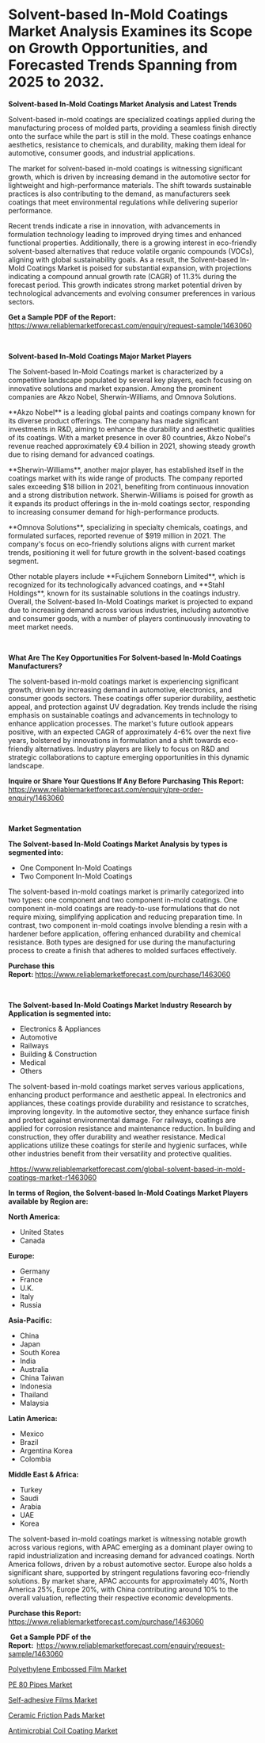 <p><h1>Solvent-based In-Mold Coatings Market Analysis Examines its Scope on Growth Opportunities, and Forecasted Trends Spanning from 2025 to 2032.</h1></p><p><strong>Solvent-based In-Mold Coatings Market Analysis and Latest Trends</strong></p>
<p><p>Solvent-based in-mold coatings are specialized coatings applied during the manufacturing process of molded parts, providing a seamless finish directly onto the surface while the part is still in the mold. These coatings enhance aesthetics, resistance to chemicals, and durability, making them ideal for automotive, consumer goods, and industrial applications. </p><p>The market for solvent-based in-mold coatings is witnessing significant growth, which is driven by increasing demand in the automotive sector for lightweight and high-performance materials. The shift towards sustainable practices is also contributing to the demand, as manufacturers seek coatings that meet environmental regulations while delivering superior performance.</p><p>Recent trends indicate a rise in innovation, with advancements in formulation technology leading to improved drying times and enhanced functional properties. Additionally, there is a growing interest in eco-friendly solvent-based alternatives that reduce volatile organic compounds (VOCs), aligning with global sustainability goals. As a result, the Solvent-based In-Mold Coatings Market is poised for substantial expansion, with projections indicating a compound annual growth rate (CAGR) of 11.3% during the forecast period. This growth indicates strong market potential driven by technological advancements and evolving consumer preferences in various sectors.</p></p>
<p><strong>Get a Sample PDF of the Report:&nbsp;</strong> <a href="https://www.reliablemarketforecast.com/enquiry/request-sample/1463060?utm_campaign=1108&utm_medium=2&utm_source=Github&utm_content=ia&utm_term=03042025&utm_id=solvent-based-in-mold-coatings">https://www.reliablemarketforecast.com/enquiry/request-sample/1463060</a></p>
<p>&nbsp;</p>
<p><strong>Solvent-based In-Mold Coatings Major Market Players</strong></p>
<p><p>The Solvent-based In-Mold Coatings market is characterized by a competitive landscape populated by several key players, each focusing on innovative solutions and market expansion. Among the prominent companies are Akzo Nobel, Sherwin-Williams, and Omnova Solutions.</p><p>**Akzo Nobel** is a leading global paints and coatings company known for its diverse product offerings. The company has made significant investments in R&D, aiming to enhance the durability and aesthetic qualities of its coatings. With a market presence in over 80 countries, Akzo Nobel's revenue reached approximately €9.4 billion in 2021, showing steady growth due to rising demand for advanced coatings.</p><p>**Sherwin-Williams**, another major player, has established itself in the coatings market with its wide range of products. The company reported sales exceeding $18 billion in 2021, benefiting from continuous innovation and a strong distribution network. Sherwin-Williams is poised for growth as it expands its product offerings in the in-mold coatings sector, responding to increasing consumer demand for high-performance products.</p><p>**Omnova Solutions**, specializing in specialty chemicals, coatings, and formulated surfaces, reported revenue of $919 million in 2021. The company's focus on eco-friendly solutions aligns with current market trends, positioning it well for future growth in the solvent-based coatings segment.</p><p>Other notable players include **Fujichem Sonneborn Limited**, which is recognized for its technologically advanced coatings, and **Stahl Holdings**, known for its sustainable solutions in the coatings industry. Overall, the Solvent-based In-Mold Coatings market is projected to expand due to increasing demand across various industries, including automotive and consumer goods, with a number of players continuously innovating to meet market needs.</p></p>
<p>&nbsp;</p>
<p><strong>What Are The Key Opportunities For Solvent-based In-Mold Coatings Manufacturers?</strong></p>
<p><p>The solvent-based in-mold coatings market is experiencing significant growth, driven by increasing demand in automotive, electronics, and consumer goods sectors. These coatings offer superior durability, aesthetic appeal, and protection against UV degradation. Key trends include the rising emphasis on sustainable coatings and advancements in technology to enhance application processes. The market's future outlook appears positive, with an expected CAGR of approximately 4-6% over the next five years, bolstered by innovations in formulation and a shift towards eco-friendly alternatives. Industry players are likely to focus on R&D and strategic collaborations to capture emerging opportunities in this dynamic landscape.</p></p>
<p><strong>Inquire or Share Your Questions If Any Before Purchasing This Report:</strong> <a href="https://www.reliablemarketforecast.com/enquiry/pre-order-enquiry/1463060?utm_campaign=1108&utm_medium=2&utm_source=Github&utm_content=ia&utm_term=03042025&utm_id=solvent-based-in-mold-coatings">https://www.reliablemarketforecast.com/enquiry/pre-order-enquiry/1463060</a></p>
<p>&nbsp;</p>
<p><strong>Market Segmentation</strong></p>
<p><strong>The Solvent-based In-Mold Coatings Market Analysis by types is segmented into:</strong></p>
<p><ul><li>One Component In-Mold Coatings</li><li>Two Component In-Mold Coatings</li></ul></p>
<p><p>The solvent-based in-mold coatings market is primarily categorized into two types: one component and two component in-mold coatings. One component in-mold coatings are ready-to-use formulations that do not require mixing, simplifying application and reducing preparation time. In contrast, two component in-mold coatings involve blending a resin with a hardener before application, offering enhanced durability and chemical resistance. Both types are designed for use during the manufacturing process to create a finish that adheres to molded surfaces effectively.</p></p>
<p><strong>Purchase this Report:&nbsp;</strong><a href="https://www.reliablemarketforecast.com/purchase/1463060?utm_campaign=1108&utm_medium=2&utm_source=Github&utm_content=ia&utm_term=03042025&utm_id=solvent-based-in-mold-coatings">https://www.reliablemarketforecast.com/purchase/1463060</a></p>
<p>&nbsp;</p>
<p><strong>The Solvent-based In-Mold Coatings Market Industry Research by Application is segmented into:</strong></p>
<p><ul><li>Electronics & Appliances</li><li>Automotive</li><li>Railways</li><li>Building & Construction</li><li>Medical</li><li>Others</li></ul></p>
<p><p>The solvent-based in-mold coatings market serves various applications, enhancing product performance and aesthetic appeal. In electronics and appliances, these coatings provide durability and resistance to scratches, improving longevity. In the automotive sector, they enhance surface finish and protect against environmental damage. For railways, coatings are applied for corrosion resistance and maintenance reduction. In building and construction, they offer durability and weather resistance. Medical applications utilize these coatings for sterile and hygienic surfaces, while other industries benefit from their versatility and protective qualities.</p></p>
<p><a href="https://www.reliablemarketforecast.com/global-solvent-based-in-mold-coatings-market-r1463060?utm_campaign=1108&utm_medium=2&utm_source=Github&utm_content=ia&utm_term=03042025&utm_id=solvent-based-in-mold-coatings">&nbsp;https://www.reliablemarketforecast.com/global-solvent-based-in-mold-coatings-market-r1463060</a></p>
<p><strong>In terms of Region, the Solvent-based In-Mold Coatings Market Players available by Region are:</strong></p>
<p>
    <p> <strong> North America: </strong>
        <ul>
            <li>United States</li>
            <li>Canada</li>
        </ul>
        </p> 
    <p> <strong> Europe: </strong>
        <ul>
            <li>Germany</li>
            <li>France</li>
            <li>U.K.</li>
            <li>Italy</li>
            <li>Russia</li>
        </ul>
        </p> 
    <p> <strong> Asia-Pacific: </strong>
        <ul>
            <li>China</li>
            <li>Japan</li>
            <li>South Korea</li>
            <li>India</li>
            <li>Australia</li>
            <li>China Taiwan</li>
            <li>Indonesia</li>
            <li>Thailand</li>
            <li>Malaysia</li>
        </ul>
        </p> 
    <p> <strong> Latin America: </strong>
        <ul>
            <li>Mexico</li>
            <li>Brazil</li>
            <li>Argentina Korea</li>
            <li>Colombia</li>
        </ul>
        </p> 
    <p> <strong> Middle East & Africa: </strong>
        <ul>
            <li>Turkey</li>
            <li>Saudi</li>
            <li>Arabia</li>
            <li>UAE</li>
            <li>Korea</li>
        </ul>
    </p>
    </p>
<p><p>The solvent-based in-mold coatings market is witnessing notable growth across various regions, with APAC emerging as a dominant player owing to rapid industrialization and increasing demand for advanced coatings. North America follows, driven by a robust automotive sector. Europe also holds a significant share, supported by stringent regulations favoring eco-friendly solutions. By market share, APAC accounts for approximately 40%, North America 25%, Europe 20%, with China contributing around 10% to the overall valuation, reflecting their respective economic developments.</p></p>
<p><strong>Purchase this Report: </strong><a href="https://www.reliablemarketforecast.com/purchase/1463060?utm_campaign=1108&utm_medium=2&utm_source=Github&utm_content=ia&utm_term=03042025&utm_id=solvent-based-in-mold-coatings">https://www.reliablemarketforecast.com/purchase/1463060</a></p>
<p>&nbsp;<strong>Get a Sample PDF of the Report:&nbsp;&nbsp;</strong><a href="https://www.reliablemarketforecast.com/enquiry/request-sample/1463060?utm_campaign=1108&utm_medium=2&utm_source=Github&utm_content=ia&utm_term=03042025&utm_id=solvent-based-in-mold-coatings">https://www.reliablemarketforecast.com/enquiry/request-sample/1463060</a></p>
<p><strong></strong></p>
<p><p><a href="https://github.com/firdwsermald/Market-Research-Report-List-1/blob/main/polyethylene-embossed-film-market.md?utm_campaign=1108&utm_medium=2&utm_source=Github&utm_content=ia&utm_term=03042025&utm_id=solvent-based-in-mold-coatings">Polyethylene Embossed Film Market</a></p><p><a href="https://github.com/bredevasil2q/Market-Research-Report-List-1/blob/main/pe-80-pipes-market.md?utm_campaign=1108&utm_medium=2&utm_source=Github&utm_content=ia&utm_term=03042025&utm_id=solvent-based-in-mold-coatings">PE 80 Pipes Market</a></p><p><a href="https://github.com/fontshatintj/Market-Research-Report-List-1/blob/main/self-adhesive-films-market.md?utm_campaign=1108&utm_medium=2&utm_source=Github&utm_content=ia&utm_term=03042025&utm_id=solvent-based-in-mold-coatings">Self-adhesive Films Market</a></p><p><a href="https://github.com/wilzeryammy/Market-Research-Report-List-1/blob/main/ceramic-friction-pads-market.md?utm_campaign=1108&utm_medium=2&utm_source=Github&utm_content=ia&utm_term=03042025&utm_id=solvent-based-in-mold-coatings">Ceramic Friction Pads Market</a></p><p><a href="https://github.com/winjelequegt/Market-Research-Report-List-1/blob/main/antimicrobial-coil-coating-market.md?utm_campaign=1108&utm_medium=2&utm_source=Github&utm_content=ia&utm_term=03042025&utm_id=solvent-based-in-mold-coatings">Antimicrobial Coil Coating Market</a></p></p>